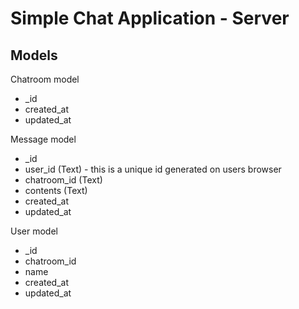 # Simple Chat Application - Server

## Models
Chatroom model
- _id
- created_at 
- updated_at

Message model
- _id
- user_id (Text) - this is a unique id generated on users browser
- chatroom_id (Text)
- contents (Text)
- created_at
- updated_at

User model
- _id
- chatroom_id
- name 
- created_at
- updated_at
